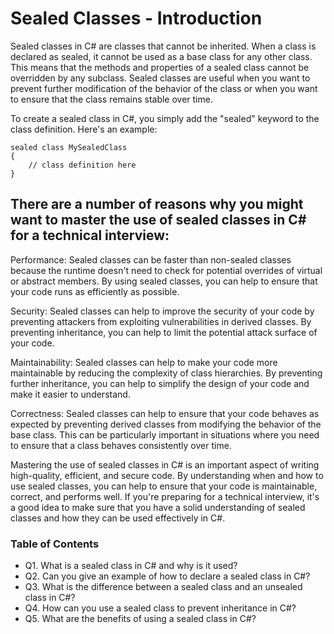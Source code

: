 # Sealed Classes - Introduction

Sealed classes in C# are classes that cannot be inherited. When a class is declared as sealed, it cannot be used as a base class for any other class. This means that the methods and properties of a sealed class cannot be overridden by any subclass. Sealed classes are useful when you want to prevent further modification of the behavior of the class or when you want to ensure that the class remains stable over time.

To create a sealed class in C#, you simply add the "sealed" keyword to the class definition. Here's an example:

```
sealed class MySealedClass
{
    // class definition here
}

```

## There are a number of reasons why you might want to master the use of sealed classes in C# for a technical interview:

Performance: Sealed classes can be faster than non-sealed classes because the runtime doesn't need to check for potential overrides of virtual or abstract members. By using sealed classes, you can help to ensure that your code runs as efficiently as possible.

Security: Sealed classes can help to improve the security of your code by preventing attackers from exploiting vulnerabilities in derived classes. By preventing inheritance, you can help to limit the potential attack surface of your code.

Maintainability: Sealed classes can help to make your code more maintainable by reducing the complexity of class hierarchies. By preventing further inheritance, you can help to simplify the design of your code and make it easier to understand.

Correctness: Sealed classes can help to ensure that your code behaves as expected by preventing derived classes from modifying the behavior of the base class. This can be particularly important in situations where you need to ensure that a class behaves consistently over time.

Mastering the use of sealed classes in C# is an important aspect of writing high-quality, efficient, and secure code. By understanding when and how to use sealed classes, you can help to ensure that your code is maintainable, correct, and performs well. If you're preparing for a technical interview, it's a good idea to make sure that you have a solid understanding of sealed classes and how they can be used effectively in C#.

### Table of Contents
+ Q1. What is a sealed class in C# and why is it used?
+ Q2. Can you give an example of how to declare a sealed class in C#?
+ Q3. What is the difference between a sealed class and an unsealed class in C#?
+ Q4. How can you use a sealed class to prevent inheritance in C#?
+ Q5. What are the benefits of using a sealed class in C#?